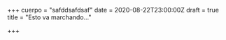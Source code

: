 +++
cuerpo = "safddsafdsaf"
date = 2020-08-22T23:00:00Z
draft = true
title = "Esto va marchando..."

+++
